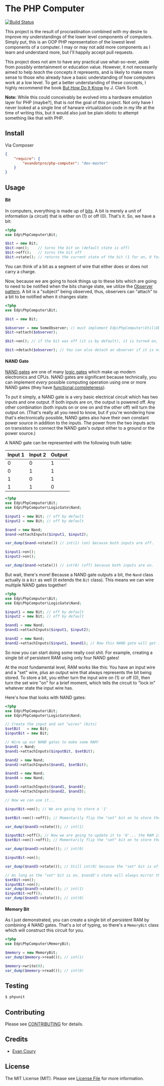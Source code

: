 # The PHP Computer

[![Build Status](https://travis-ci.org/EvanDotPro/PhpComputer.svg?branch=master)](https://travis-ci.org/EvanDotPro/PhpComputer)

This project is the result of procrastination combined with my desire to improve my understandings of the lower level components of computers. Simply put, this is an OOP PHP representation of the lowest level components of a computer. I may or may not add more components as I learn and understand more, but I'll happily accept pull requests.

This project does not aim to have any practical use what-so-ever, aside from possibly entertainment or education value. However, it not necessarily aimed to help _teach_ the concepts it represents, and is likely to make more sense to those who already have a basic understanding of how computers work at a low level. To get a better understanding of these concepts, I highly recommend the book [But How Do It Know](http://www.amazon.com/gp/product/0615303765) by J. Clark Scott.

**Note:** While this could conceivably be evolved into a hardware emulation layer for PHP (maybe?), that is _not_ the goal of this project. Not only have I never looked at a single line of harware virtualization code in my life at the time of writing this, but it would also just be plain idiotic to attempt something like that with PHP.

## Install

Via Composer

```json
{
    "require": {
        "evandotpro/php-computer": "dev-master"
    }
}
```


## Usage

#### Bit

In computers, everything is made up of [bits](http://en.wikipedia.org/wiki/Bit). A bit is merely a unit of information (a circuit) that is either on (1) or off (0). That's it. So, we have a bit:

```php
<?php
use Edp\PhpComputer\Bit;

$bit = new Bit;
$bit->on();    // turns the bit on (default state is off)
$bit->off();   // turns the bit off
$bit->state(); // returns the current state of the bit (1 for on, 0 for off)
```

You can think of a bit as a segment of wire that either does or does not carry a charge.

Now, because we are going to hook things up to these bits which are going to need to be notified when the bits change state, we utilize the [Observer pattern](http://en.wikipedia.org/wiki/Observer_pattern). A bit is a "subject" being observed, thus, observers can "attach" to a bit to be notified when it changes state:

```php
<?php
use Edp\PhpComputer\Bit;

$bit = new Bit;

$observer = new SomeObserver; // must implement Edp\PhpComputer\Util\ObserverInterface, which simply has an update() method.
$bit->attach($observer);

$bit->on(); // if the bit was off (it is by default), it is turned on, and $observer->update() is called

$bit->detach($observer); // You can also detach an observer if it is no longer "connected" to that bit.
```

#### NAND Gate

[NAND gates](http://en.wikipedia.org/wiki/NAND_gate) are one of many [logic gates](http://en.wikipedia.org/wiki/Logic_gate) which make up modern electronics and CPUs. NAND gates are significant because technically, you can implement _every_ possible computing operation using one or more NAND gates (they have [functional completeness](http://en.wikipedia.org/wiki/Functional_completeness)).

To put it simply, a NAND gate is a very basic electrical circuit which has two inputs and one output. If both inputs are on, the output is powered off. Any other combination (both inputs on or one on and the other off) will turn the output on. (That's really all you need to know, but if you're wondering how that's electronically possible, NAND gates also have their own constant power source in addition to the inputs. The power from the two inputs acts on transistors to connect the NAND gate's output either to a ground or the power source.)

A NAND gate can be represented with the following truth table:

| Input 1 | Input 2 | Output |
|---------|---------|--------|
|    0    |    0    |    1   |
|    0    |    1    |    1   |
|    1    |    0    |    1   |
|    1    |    1    |    0   |

```php
<?php
use Edp\PhpComputer\Bit;
use Edp\PhpComputer\LogicGate\Nand;

$input1 = new Bit; // off by default
$input2 = new Bit; // off by default

$nand = new Nand;
$nand->attachInputs($input1, $input2);

var_dump($nand->state()) // int(1) (on) because both inputs are off.

$input1->on();
$input2->on();

var_dump($nand->state()) // int(0) (off) because both inputs are on.
```

But wait, there's more! Because a NAND gate outputs a bit, the `Nand` class actually _is_ a `Bit` as well (it extends the `Bit` class). This means we can wire multiple NAND gates together!

```php
<?php
use Edp\PhpComputer\Bit;
use Edp\PhpComputer\LogicGate\Nand;

$input1 = new Bit; // off by default
$input2 = new Bit; // off by default

$nand1 = new Nand;
$nand1->attachInputs($input1, $input2);

$nand2 = new Nand;
$nand2->attachInputs($input1, $nand1); // Now this NAND gate will get input from the $input1 Bit and the output bit of $nand1. Neat, huh?
```

So now you can start doing some really cool shit. For example, creating a single bit of persistent RAM using only four NAND gates!

At the most fundamental level, RAM works like this: You have an input wire and a "set" wire, plus an output wire that always represents the bit being stored. To store a bit, you either turn the input wire on (1) or off (0), then turn the set wire "on" for a brief moment, which tells the circuit to "lock in" whatever state the input wire has.

Here's how that looks with NAND gates:

```php
<?php
use Edp\PhpComputer\Bit;
use Edp\PhpComputer\LogicGate\Nand;

// Create the input and set "wires" (bits)
$setBit   = new Bit;
$inputBit = new Bit;

// Wire up our NAND gates to make some RAM!
$nand1 = Nand;
$nand1->attachInputs($inputBit, $setBit);

$nand2 = new Nand;
$nand2->attachInputs($nand1, $setBit);

$nand3 = new Nand;
$nand4 = new Nand;

$nand3->attachInputs($nand1, $nand4);
$nand4->attachInputs($nand2, $nand3);

// Now we can use it...

$inputBit->on(); // We are going to store a '1'

$setBit->on()->off(); // Momentarily flip the "set" bit on to store the input bit in our RAM circuit.

var_dump($nand3->state()); // int(1)

$inputBit->off(); // Now we are going to update it to '0'... the RAM is not updated to match the input until we flip the set bit on again...
$setBit->on()->off(); // Momentarily flip the "set" bit on to store the input bit in our RAM circuit.

var_dump($nand3->state()); // int(0)

$inputBit->on();

var_dump($nand3->state()); // Still int(0) because the "set" bit is off, thus the input bit is having no effect on our RAM circuit

// As long as the "set" bit is on, $nand3's state will always mirror the input bit.
$setBit->on();
$inputBit->on();
var_dump($nand3->state()); // int(1)
$inputBit->off();
var_dump($nand3->state()); // int(0)
```

#### Memory Bit

As I just demonstrated, you can create a single bit of persistent RAM by combining 4 NAND gates. That's a lot of typing, so there's a `MemoryBit` class which will construct this circuit for you.

```php
<?php
use Edp\PhpComputer\MemoryBit;

$memory = new MemoryBit;
var_dump($memory->read()); // int(1)

$memory->write(0);
var_dump($memory->read()); // int(0)
```

## Testing

``` bash
$ phpunit
```

## Contributing

Please see [CONTRIBUTING](https://github.com/EvanDotPro/php-computer/blob/master/CONTRIBUTING.md) for details.

## Credits

- [Evan Coury](https://github.com/EvanDotPro)


## License

The MIT License (MIT). Please see [License File](https://github.com/EvanDotPro/php-computer/blob/master/LICENSE) for more information.
